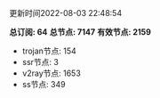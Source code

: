 更新时间2022-08-03 22:48:54

**总订阅: 64**
**总节点: 7147**
**有效节点: 2159**
- trojan节点: 154
- ssr节点: 3
- v2ray节点: 1653
- ss节点: 349
